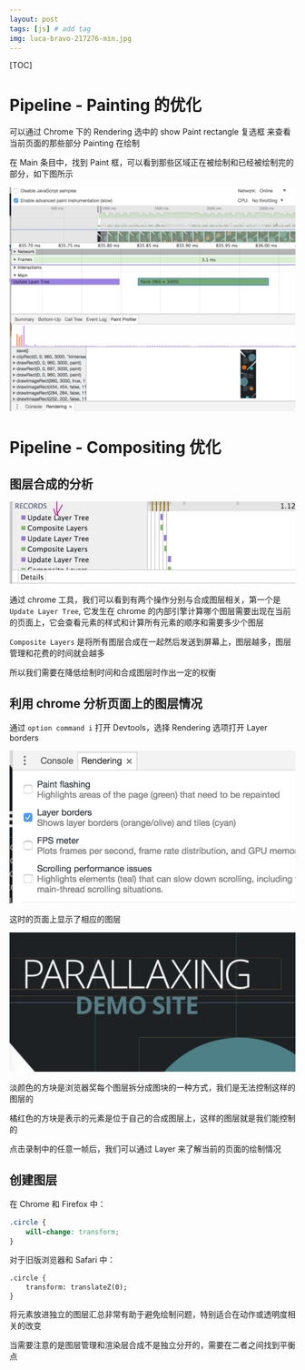 ```yaml
---
layout: post
tags: [js] # add tag
img: luca-bravo-217276-min.jpg
---
```


[TOC]


# Pipeline - Painting 的优化

可以通过 Chrome 下的 Rendering 选中的 show Paint rectangle 复选框 来查看当前页面的那些部分 Painting 在绘制

在 Main 条目中，找到 Paint 框，可以看到那些区域正在被绘制和已经被绘制完的部分，如下图所示

![Painting](/assets/img/15133214376426.jpg)



# Pipeline - Compositing 优化

## 图层合成的分析

![compositing](/assets/img/15133073707307.jpg)

通过 chrome 工具，我们可以看到有两个操作分别与合成图层相关，第一个是 `Update Layer Tree`, 它发生在 chrome 的内部引擎计算哪个图层需要出现在当前的页面上，它会查看元素的样式和计算所有元素的顺序和需要多少个图层

`Composite Layers` 是将所有图层合成在一起然后发送到屏幕上，图层越多，图层管理和花费的时间就会越多

所以我们需要在降低绘制时间和合成图层时作出一定的权衡
 
 
## 利用 chrome 分析页面上的图层情况
 
 通过 `option command i` 打开 Devtools，选择 Rendering 选项打开 Layer borders
 
 ![Devtools](/assets/img/15133080932530.jpg)

这时的页面上显示了相应的图层

![example](/assets/img/15133081521926.jpg)


淡颜色的方块是浏览器奖每个图层拆分成图块的一种方式，我们是无法控制这样的图层的

橘红色的方块是表示的元素是位于自己的合成图层上，这样的图层就是我们能控制的

点击录制中的任意一帧后，我们可以通过 Layer 来了解当前的页面的绘制情况



## 创建图层

在 Chrome 和 Firefox 中：

```css
.circle {
    will-change: transform;
}
```

对于旧版浏览器和 Safari 中：

```
.circle {
    transform: translateZ(0);
}
```

将元素放进独立的图层汇总非常有助于避免绘制问题，特别适合在动作或透明度相关的改变

当需要注意的是图层管理和渲染层合成不是独立分开的，需要在二者之间找到平衡点







